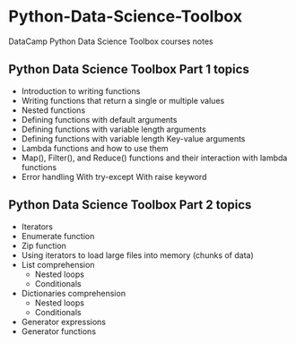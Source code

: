 # Python-Data-Science-Toolbox
DataCamp Python Data Science Toolbox courses notes

## Python Data Science Toolbox Part 1 topics
- Introduction to writing functions
- Writing functions that return a single or multiple values
- Nested functions
- Defining functions with default arguments
- Defining functions with variable length arguments
- Defining functions with variable length Key-value arguments
- Lambda functions and how to use them
- Map(), Filter(), and Reduce() functions and their interaction with lambda functions
- Error handling
    With try-except
    With raise keyword

## Python Data Science Toolbox Part 2 topics
- Iterators
- Enumerate function
- Zip function
- Using iterators to load large files into memory (chunks of data)
- List comprehension
    - Nested loops
    - Conditionals
- Dictionaries comprehension
    - Nested loops
    - Conditionals
- Generator expressions
- Generator functions